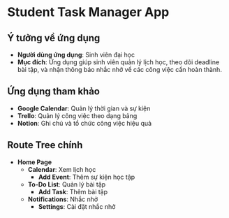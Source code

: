 # Student Task Manager App

## **Ý tưởng về ứng dụng**

- **Người dùng ứng dụng**: Sinh viên đại học
- **Mục đích**: Ứng dụng giúp sinh viên quản lý lịch học, theo dõi deadline bài tập, và nhận thông báo nhắc nhở về các công việc cần hoàn thành.

## **Ứng dụng tham khảo**
- **Google Calendar**: Quản lý thời gian và sự kiện
- **Trello**: Quản lý công việc theo dạng bảng
- **Notion**: Ghi chú và tổ chức công việc hiệu quả

## **Route Tree chính**
- **Home Page**
  - **Calendar**: Xem lịch học
    - **Add Event**: Thêm sự kiện học tập
  - **To-Do List**: Quản lý bài tập
    - **Add Task**: Thêm bài tập
  - **Notifications**: Nhắc nhở
    - **Settings**: Cài đặt nhắc nhở
